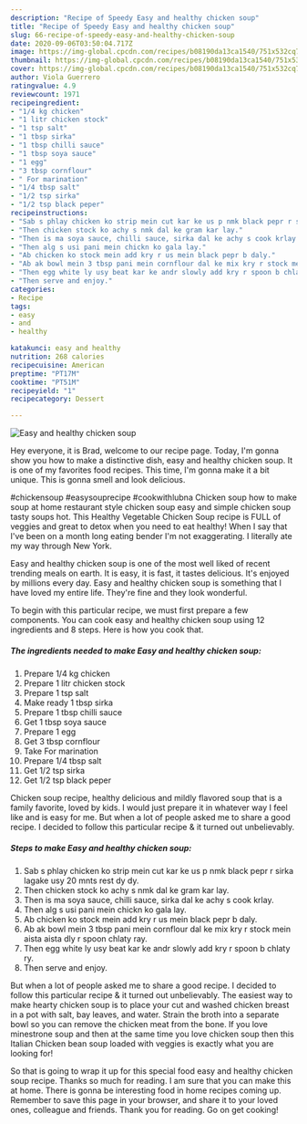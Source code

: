 ```yaml
---
description: "Recipe of Speedy Easy and healthy chicken soup"
title: "Recipe of Speedy Easy and healthy chicken soup"
slug: 66-recipe-of-speedy-easy-and-healthy-chicken-soup
date: 2020-09-06T03:50:04.717Z
image: https://img-global.cpcdn.com/recipes/b08190da13ca1540/751x532cq70/easy-and-healthy-chicken-soup-recipe-main-photo.jpg
thumbnail: https://img-global.cpcdn.com/recipes/b08190da13ca1540/751x532cq70/easy-and-healthy-chicken-soup-recipe-main-photo.jpg
cover: https://img-global.cpcdn.com/recipes/b08190da13ca1540/751x532cq70/easy-and-healthy-chicken-soup-recipe-main-photo.jpg
author: Viola Guerrero
ratingvalue: 4.9
reviewcount: 1971
recipeingredient:
- "1/4 kg chicken"
- "1 litr chicken stock"
- "1 tsp salt"
- "1 tbsp sirka"
- "1 tbsp chilli sauce"
- "1 tbsp soya sauce"
- "1 egg"
- "3 tbsp cornflour"
- " For marination"
- "1/4 tbsp salt"
- "1/2 tsp sirka"
- "1/2 tsp black peper"
recipeinstructions:
- "Sab s phlay chicken ko strip mein cut kar ke us p nmk black pepr r sirka lagake usy 20 mnts rest dy dy."
- "Then chicken stock ko achy s nmk dal ke gram kar lay."
- "Then is ma soya sauce, chilli sauce, sirka dal ke achy s cook krlay."
- "Then alg s usi pani mein chickn ko gala lay."
- "Ab chicken ko stock mein add kry r us mein black pepr b daly."
- "Ab ak bowl mein 3 tbsp pani mein cornflour dal ke mix kry r stock mein aista aista dly r spoon chlaty ray."
- "Then egg white ly usy beat kar ke andr slowly add kry r spoon b chlaty ry."
- "Then serve and enjoy."
categories:
- Recipe
tags:
- easy
- and
- healthy

katakunci: easy and healthy 
nutrition: 268 calories
recipecuisine: American
preptime: "PT17M"
cooktime: "PT51M"
recipeyield: "1"
recipecategory: Dessert

---
```



![Easy and healthy chicken soup](https://img-global.cpcdn.com/recipes/b08190da13ca1540/751x532cq70/easy-and-healthy-chicken-soup-recipe-main-photo.jpg)

Hey everyone, it is Brad, welcome to our recipe page. Today, I'm gonna show you how to make a distinctive dish, easy and healthy chicken soup. It is one of my favorites food recipes. This time, I'm gonna make it a bit unique. This is gonna smell and look delicious.

#chickensoup #easysouprecipe #cookwithlubna Chicken soup how to make soup at home restaurant style chicken soup easy and simple chicken soup tasty soups hot. This Healthy Vegetable Chicken Soup recipe is FULL of veggies and great to detox when you need to eat healthy! When I say that I&#39;ve been on a month long eating bender I&#39;m not exaggerating. I literally ate my way through New York.

Easy and healthy chicken soup is one of the most well liked of recent trending meals on earth. It is easy, it is fast, it tastes delicious. It's enjoyed by millions every day. Easy and healthy chicken soup is something that I have loved my entire life. They're fine and they look wonderful.


To begin with this particular recipe, we must first prepare a few components. You can cook easy and healthy chicken soup using 12 ingredients and 8 steps. Here is how you cook that.

<!--inarticleads1-->

##### The ingredients needed to make Easy and healthy chicken soup:

1. Prepare 1/4 kg chicken
1. Prepare 1 litr chicken stock
1. Prepare 1 tsp salt
1. Make ready 1 tbsp sirka
1. Prepare 1 tbsp chilli sauce
1. Get 1 tbsp soya sauce
1. Prepare 1 egg
1. Get 3 tbsp cornflour
1. Take  For marination
1. Prepare 1/4 tbsp salt
1. Get 1/2 tsp sirka
1. Get 1/2 tsp black peper


Chicken soup recipe, healthy delicious and mildly flavored soup that is a family favorite, loved by kids. I would just prepare it in whatever way I feel like and is easy for me. But when a lot of people asked me to share a good recipe. I decided to follow this particular recipe &amp; it turned out unbelievably. 

<!--inarticleads2-->

##### Steps to make Easy and healthy chicken soup:

1. Sab s phlay chicken ko strip mein cut kar ke us p nmk black pepr r sirka lagake usy 20 mnts rest dy dy.
1. Then chicken stock ko achy s nmk dal ke gram kar lay.
1. Then is ma soya sauce, chilli sauce, sirka dal ke achy s cook krlay.
1. Then alg s usi pani mein chickn ko gala lay.
1. Ab chicken ko stock mein add kry r us mein black pepr b daly.
1. Ab ak bowl mein 3 tbsp pani mein cornflour dal ke mix kry r stock mein aista aista dly r spoon chlaty ray.
1. Then egg white ly usy beat kar ke andr slowly add kry r spoon b chlaty ry.
1. Then serve and enjoy.


But when a lot of people asked me to share a good recipe. I decided to follow this particular recipe &amp; it turned out unbelievably. The easiest way to make hearty chicken soup is to place your cut and washed chicken breast in a pot with salt, bay leaves, and water. Strain the broth into a separate bowl so you can remove the chicken meat from the bone. If you love minestrone soup and then at the same time you love chicken soup then this Italian Chicken bean soup loaded with veggies is exactly what you are looking for! 

So that is going to wrap it up for this special food easy and healthy chicken soup recipe. Thanks so much for reading. I am sure that you can make this at home. There is gonna be interesting food in home recipes coming up. Remember to save this page in your browser, and share it to your loved ones, colleague and friends. Thank you for reading. Go on get cooking!
